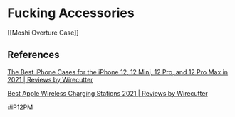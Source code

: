# Fucking Accessories
[[Moshi Overture Case]]


## References


[The Best iPhone Cases for the iPhone 12, 12 Mini, 12 Pro, and 12 Pro Max in 2021 | Reviews by Wirecutter](https://www.nytimes.com/wirecutter/reviews/best-iphone-12-cases/)

[Best Apple Wireless Charging Stations 2021 | Reviews by Wirecutter](https://www.nytimes.com/wirecutter/reviews/best-apple-wireless-charging-pads/)

#iP12PM